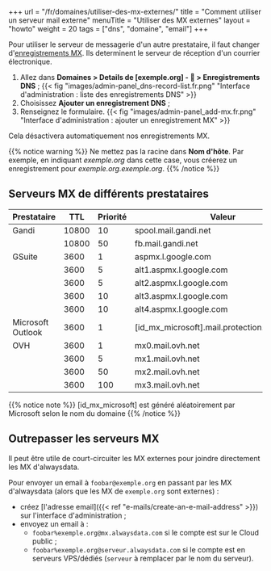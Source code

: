 +++
url = "/fr/domaines/utiliser-des-mx-externes/"
title = "Comment utiliser un serveur mail externe"
menuTitle = "Utiliser des MX externes"
layout = "howto"
weight = 20
tags = ["dns", "domaine", "email"]
+++

Pour utiliser le serveur de messagerie d'un autre prestataire, il faut changer d'[enregistrements MX](https://fr.wikipedia.org/wiki/Enregistrement_Mail_eXchanger). Ils determinent le serveur de réception d'un courrier électronique.

1. Allez dans **Domaines > Details de [exemple.org] - 🔎 > Enregistrements DNS** ;
{{< fig "images/admin-panel_dns-record-list.fr.png" "Interface d'administration : liste des enregistrements DNS" >}}
2. Choisissez **Ajouter un enregistrement DNS** ;
3. Renseignez le formulaire.
{{< fig "images/admin-panel_add-mx.fr.png" "Interface d'administration : ajouter un enregistrement MX" >}}

Cela désactivera automatiquement nos enregistrements MX.

{{% notice warning %}}
Ne mettez pas la racine dans **Nom d'hôte**. Par exemple, en indiquant _exemple.org_ dans cette case, vous créerez un enregistrement pour _exemple.org.exemple.org_.
{{% /notice %}}

## Serveurs MX de différents prestataires

| Prestataire       | TTL   | Priorité | Valeur                                        |
|-------------------|-------|----------|-----------------------------------------------|
| Gandi             | 10800 | 10       | spool.mail.gandi.net                          |
|                   | 10800 | 50       | fb.mail.gandi.net                             |
| GSuite            | 3600  | 1        | aspmx.l.google.com                            |
|                   | 3600  | 5        | alt1.aspmx.l.google.com                       |
|                   | 3600  | 5        | alt2.aspmx.l.google.com                       |
|                   | 3600  | 10       | alt3.aspmx.l.google.com                       |
|                   | 3600  | 10       | alt4.aspmx.l.google.com                       |
| Microsoft Outlook | 3600  | 1        | [id_mx_microsoft].mail.protection.outlook.com |
| OVH               | 3600  | 1        | mx0.mail.ovh.net                              |
|                   | 3600  | 5        | mx1.mail.ovh.net                              |
|                   | 3600  | 50       | mx2.mail.ovh.net                              |
|                   | 3600  | 100      | mx3.mail.ovh.net                              |

{{% notice note %}}
[id_mx_microsoft] est généré aléatoirement par Microsoft selon le nom du domaine
{{% /notice %}}

## Outrepasser les serveurs MX

Il peut être utile de court-circuiter les MX externes pour joindre directement les MX d'alwaysdata.

Pour envoyer un email à `foobar@exemple.org` en passant par les MX d'alwaysdata (alors que les MX de `exemple.org` sont externes) :

- créez [l'adresse email]({{< ref "e-mails/create-an-e-mail-address" >}}) sur l'interface d'administration ;
- envoyez un email à :
    - `foobar%exemple.org@mx.alwaysdata.com` si le compte est sur le Cloud public ;
    - `foobar%exemple.org@serveur.alwaysdata.com` si le compte est en serveurs VPS/dédiés (`serveur` à remplacer par le nom du serveur).

